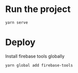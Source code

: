 # Run the project
```
yarn serve
```

# Deploy

Install firebase tools globally
```
yarn global add firebase-tools
```
